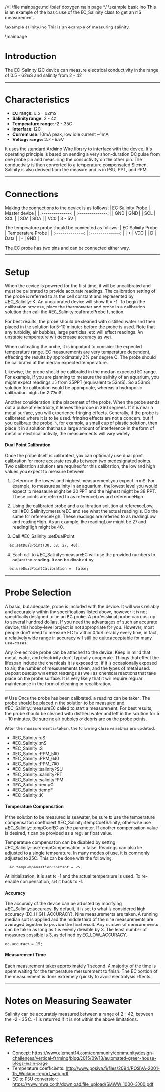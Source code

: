 /*!
   \file mainpage.md
   \brief doxygen main page
*/
\example basic.ino
This is an example of the basic use of the EC_Salinity class to get an mS measurement.

 \example salinity.ino
This is an example of measuring salinity.

\mainpage

# Introduction
The EC-Salinity I2C device can measure electrical conductivity in the range of
0.5 - 62mS and salinity from 2 - 42.
<hr>

# Characteristics
- **EC range**: 0.5 - 62mS
- **Salinity range**: 2 - 42
- **Temperature range**: -2 - 35C
- **Interface**: I2C
- **Current use**: 10mA peak, low idle current ~1mA
- **Voltage range**: 2.7 - 5.5V

It uses the standard Arduino Wire library to interface with the device.
It's operating principle is based on sending a very short-duration DC pulse
from one probe pin and measuring the conductivity on the other pin. The conductivity
is then converted to a temperature compensated Siemen. Salinity is also derived
from the measure and is in PSU, PPT, and PPM.
<hr>

# Connections
Making the connections to the device is as follows:
|   EC Salinity Probe   |   Master device       |
|   :---------------:   |   :---------------:   |
|   GND                 |         GND           |
|   SCL                 |         SCL           |
|   SDA                 |         SDA           |
|   VCC                 |         3 - 5V        |

The temperature probe should be connected as follows:
|   EC Salinity Probe   |   Temperature Probe   |
|   :---------------:   |   :---------------:   |
|   +                   |         VCC           |
|   D                   |         Data          |
|   -                   |         GND           |

The EC probe has two pins and can be connected either way.
<hr>

# Setup
When the device is powered for the first time, it will be uncalibrated and must
be calibrated to provide accurate readings. The calibration setting
of the probe is referred to as the cell constant and represented by
#EC_Salinity::K. An uncalibrated device will show K = -1. To begin the calibration process,
place the thermometer and probe in a calibration solution then call the
#EC_Salinity::calibrateProbe function.

For best results, the probe should be cleaned with distilled water and then placed
in the solution for 5-10 minutes before the probe is used. Note that any
turbidity, air bubbles, large particles, etc will effect readings. An unstable
temperature will decrease accuracy as well.

When calibrating the probe, it is important to consider the expected temperature
range. EC measurements are very temperature dependent, effecting the results by
approximately 2% per degree C. The probe should be calibrated at the median
expected temperature.

Likewise, the probe should be calibrated in the median expected EC range. For example,
if you are planning to measure the salinity of an aquarium, you might expect
readings ±5 from 35PPT (equivalent to 53mS). So a 53mS solution for calibration
would be appropriate, whereas a hydroponic calibration might be 2.77mS.  

Another consideration is the placement of the probe. When the probe sends out a
pulse of electricity, it leaves the probe in 360 degrees. If it is near a metal
surface, you will experience fringing effects. Generally, if the probe is calibrated
where it is to be used, fringing effects are not a concern, but if you calibrate
the probe in, for example, a small cup of plastic solution, then place it in a solution that
has a large amount of interference in the form of metal or electrical activity,
the measurements will vary widely.

#### Dual Point Calibration
Once the probe itself is calibrated, you can optionally use dual point calibration
for more accurate results between two predesignated points. Two calibration solutions
are required for this calibration, the low and high values you expect to measure between.

1. Determine the lowest and highest measurement you expect in mS. For example, to
measure salinity in an aquarium, the lowest level you would expect to measaure might
be 30 PPT and the highest might be 38 PPT. These points are referred to as
referenceLow and referenceHigh

2. Using the calibrated probe and a calibration solution at referenceLow, call
#EC_Salinity::measureEC and see what the actual reading is. Do the same for
referenceHigh. These readings are referred to as readingLow and readingHigh.
As an example, the readingLow might be 27 and readingHigh might be 40.

3. Call #EC_Salinity::setDualPoint
~~~~
  ec.setDualPoint(30, 38, 27, 40);
~~~~

4. Each call to #EC_Salinity::measureEC will use the provided numbers to adjust
the reading. It can be disabled by
~~~~
  ec.useDualPointCalibration =  false;
~~~~
<hr>

# Probe Selection
A basic, but adequate, probe is included with the device. It will work reliably
and accurately within the specifications listed above, however it is not specifically
designed to be an EC probe. A professional probe can cost up to several hundred
dollars. If you need the advantages of such an accurate device, this hobby-level
project is not appropriate for you. However, most people don't need to measure
EC to within 0.1uS reliably every time, in fact, a relatively wide range in
accuracy will still be quite acceptable for many use-cases.

Any 2-electrode probe can be attached to the device. Keep in mind
that metal, water, and electricity don't typically cooperate. Things that effect the lifespan
include the chemicals it is exposed to, if it is occasionally exposed to air,
the number of measurements taken, and the types of metal used.
Deposit buildup will effect readings as well as chemical reactions that take
place on the probe surface. It is very likely that it will require regular
maintenance in the form of cleaning or recalibration.
<hr>
# Use
Once the probe has been calibrated, a reading can be taken. The probe should
be placed in the solution to be measured and #EC_Salinity::measureEC called to
start a measurement. For best results, the probe should be cleaned with distilled
water and left in the solution for 5 - 10 minutes. Be sure no air bubbles or debris
are on the probe points.

After the measurement is taken, the following class variables are updated:

- #EC_Salinity::uS
- #EC_Salinity::mS
- #EC_Salinity::S
- #EC_Salinity::PPM_500
- #EC_Salinity::PPM_640
- #EC_Salinity::PPM_700
- #EC_Salinity::salinityPSU
- #EC_Salinity::salinityPPT
- #EC_Salinity::salinityPPM
- #EC_Salinity::tempC
- #EC_Salinity::tempF
- #EC_Salinity::K

#### Temperature Compensation
If the solution to be measured is seawater, be sure to
use the temperature compensation coefficient #EC_Salinity::tempCoefSalinity,
otherwise use #EC_Salinity::tempCoefEC as the parameter. If another compensation
value is desired, it can be provided as a regular float value.

Temperature compensation can be disabled by setting #EC_Salinity::useTempCompensation
to false.
Readings can also be adjusted to a single temperature. In many modes of use,
it is commonly adjusted to 25C. This can be done with the following:

~~~~
  ec.tempCompensationConstant = 25;
~~~~
At initialization, it is set to -1 and the actual temperature is used. To re-enable
compensation, set it back to -1.

#### Accuracy
The accuracy of the device can be adjusted by modifying #EC_Salinity::accuracy.
By default, it is set to what is considered high accuracy (EC_HIGH_ACCURACY). Nine measurements are
taken. A running median sort is applied and the middle third of the nine
measurements are averaged together to provide the final result. Any number of
measurements can be taken as long as it is evenly divisible by 3. The least number of
measures possible is 3, as defined by EC_LOW_ACCURACY.

~~~~
ec.accuracy = 15;
~~~~

#### Measurement Time
Each measurement takes approximately 1 second. A majority of the time is spent
waiting for the temperature measurement to finish. The EC portion of the measurement
is done extremely quickly to avoid electrolysis effects.
<hr>

# Notes on Measuring Seawater
Salinity can be accurately measured between a range of 2 - 42, between the -2 - 35 C.
-1 is returned if it is not within the above limitations.

# References
- Concept: https://www.element14.com/community/community/design-challenges/vertical-farming/blog/2015/09/13/automated-green-house-blogs-main-page
- Temperature coefficients: http://www.posiva.fi/files/2094/POSIVA-2001-15_Working-report_web.pdf
- EC to PSU conversion: https://www.mwa.co.th/download/file_upload/SMWW_1000-3000.pdf
